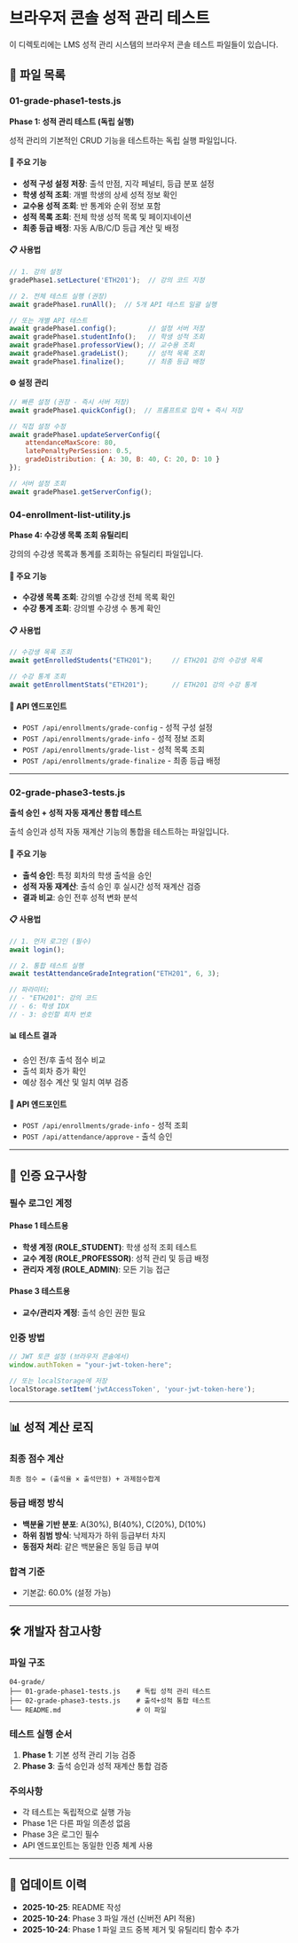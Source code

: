 # 브라우저 콘솔 성적 관리 테스트

이 디렉토리에는 LMS 성적 관리 시스템의 브라우저 콘솔 테스트 파일들이 있습니다.

## 📁 파일 목록

### 01-grade-phase1-tests.js
**Phase 1: 성적 관리 테스트 (독립 실행)**

성적 관리의 기본적인 CRUD 기능을 테스트하는 독립 실행 파일입니다.

#### 🚀 주요 기능
- **성적 구성 설정 저장**: 출석 만점, 지각 페널티, 등급 분포 설정
- **학생 성적 조회**: 개별 학생의 상세 성적 정보 확인
- **교수용 성적 조회**: 반 통계와 순위 정보 포함
- **성적 목록 조회**: 전체 학생 성적 목록 및 페이지네이션
- **최종 등급 배정**: 자동 A/B/C/D 등급 계산 및 배정

#### 📋 사용법

```javascript
// 1. 강의 설정
gradePhase1.setLecture('ETH201');  // 강의 코드 지정

// 2. 전체 테스트 실행 (권장)
await gradePhase1.runAll();  // 5개 API 테스트 일괄 실행

// 또는 개별 API 테스트
await gradePhase1.config();        // 설정 서버 저장
await gradePhase1.studentInfo();   // 학생 성적 조회
await gradePhase1.professorView(); // 교수용 조회
await gradePhase1.gradeList();     // 성적 목록 조회
await gradePhase1.finalize();      // 최종 등급 배정
```

#### ⚙️ 설정 관리

```javascript
// 빠른 설정 (권장 - 즉시 서버 저장)
await gradePhase1.quickConfig();  // 프롬프트로 입력 + 즉시 저장

// 직접 설정 수정
await gradePhase1.updateServerConfig({
    attendanceMaxScore: 80,
    latePenaltyPerSession: 0.5,
    gradeDistribution: { A: 30, B: 40, C: 20, D: 10 }
});

// 서버 설정 조회
await gradePhase1.getServerConfig();
```

### 04-enrollment-list-utility.js
**Phase 4: 수강생 목록 조회 유틸리티**

강의의 수강생 목록과 통계를 조회하는 유틸리티 파일입니다.

#### 🚀 주요 기능
- **수강생 목록 조회**: 강의별 수강생 전체 목록 확인
- **수강 통계 조회**: 강의별 수강생 수 통계 확인

#### 📋 사용법

```javascript
// 수강생 목록 조회
await getEnrolledStudents("ETH201");     // ETH201 강의 수강생 목록

// 수강 통계 조회
await getEnrollmentStats("ETH201");      // ETH201 강의 수강 통계
```

#### 🔗 API 엔드포인트
- `POST /api/enrollments/grade-config` - 성적 구성 설정
- `POST /api/enrollments/grade-info` - 성적 정보 조회
- `POST /api/enrollments/grade-list` - 성적 목록 조회
- `POST /api/enrollments/grade-finalize` - 최종 등급 배정

---

### 02-grade-phase3-tests.js
**출석 승인 + 성적 자동 재계산 통합 테스트**

출석 승인과 성적 자동 재계산 기능의 통합을 테스트하는 파일입니다.

#### 🚀 주요 기능
- **출석 승인**: 특정 회차의 학생 출석을 승인
- **성적 자동 재계산**: 출석 승인 후 실시간 성적 재계산 검증
- **결과 비교**: 승인 전후 성적 변화 분석

#### 📋 사용법

```javascript
// 1. 먼저 로그인 (필수)
await login();

// 2. 통합 테스트 실행
await testAttendanceGradeIntegration("ETH201", 6, 3);

// 파라미터:
// - "ETH201": 강의 코드
// - 6: 학생 IDX
// - 3: 승인할 회차 번호
```

#### 📊 테스트 결과
- 승인 전/후 출석 점수 비교
- 출석 회차 증가 확인
- 예상 점수 계산 및 일치 여부 검증

#### 🔗 API 엔드포인트
- `POST /api/enrollments/grade-info` - 성적 조회
- `POST /api/attendance/approve` - 출석 승인

---

## 🔐 인증 요구사항

### 필수 로그인 계정

#### Phase 1 테스트용
- **학생 계정 (ROLE_STUDENT)**: 학생 성적 조회 테스트
- **교수 계정 (ROLE_PROFESSOR)**: 성적 관리 및 등급 배정
- **관리자 계정 (ROLE_ADMIN)**: 모든 기능 접근

#### Phase 3 테스트용
- **교수/관리자 계정**: 출석 승인 권한 필요

### 인증 방법
```javascript
// JWT 토큰 설정 (브라우저 콘솔에서)
window.authToken = "your-jwt-token-here";

// 또는 localStorage에 저장
localStorage.setItem('jwtAccessToken', 'your-jwt-token-here');
```

---

## 📊 성적 계산 로직

### 최종 점수 계산
```
최종 점수 = (출석율 × 출석만점) + 과제점수합계
```

### 등급 배정 방식
- **백분율 기반 분포**: A(30%), B(40%), C(20%), D(10%)
- **하위 침범 방식**: 낙제자가 하위 등급부터 차지
- **동점자 처리**: 같은 백분율은 동일 등급 부여

### 합격 기준
- 기본값: 60.0% (설정 가능)

---

## 🛠️ 개발자 참고사항

### 파일 구조
```
04-grade/
├── 01-grade-phase1-tests.js    # 독립 성적 관리 테스트
├── 02-grade-phase3-tests.js    # 출석+성적 통합 테스트
└── README.md                   # 이 파일
```

### 테스트 실행 순서
1. **Phase 1**: 기본 성적 관리 기능 검증
2. **Phase 3**: 출석 승인과 성적 재계산 통합 검증

### 주의사항
- 각 테스트는 독립적으로 실행 가능
- Phase 1은 다른 파일 의존성 없음
- Phase 3은 로그인 필수
- API 엔드포인트는 동일한 인증 체계 사용

---

## 🔄 업데이트 이력

- **2025-10-25**: README 작성
- **2025-10-24**: Phase 3 파일 개선 (신버전 API 적용)
- **2025-10-24**: Phase 1 파일 코드 중복 제거 및 유틸리티 함수 추가